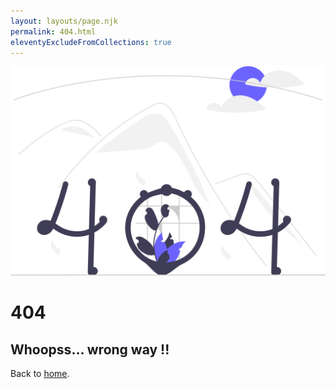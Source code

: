 ```yaml
---
layout: layouts/page.njk
permalink: 404.html
eleventyExcludeFromCollections: true
---
```


<div class="container bg-white">
<div class="row">
<div class="col-md-12 p-3 p-md-5 text-center">
<img class="img-fluid" src="/img/404cloudcannon.svg" alt="404">
<h1 class="display-1 editable text-primary mt-5">4<span class="text-dark">0</span>4</h1>
<h2>Whoopss... wrong way !!</h2>
Back to <a href="{{ '/' | url }}">home</a>.
</div>
</div>
</div>
